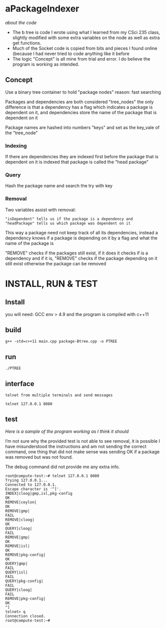 # aPackageIndexer

_about the code_ 
- The b tree is code I wrote using what I learned from my CSci 235 class, slightly modified with some extra variables on the node as well as extra get functions.
- Much of the Socket code is copied from bits and pieces I found online (because I had never tried to code anything like it before
- The logic "Concept" is all mine from trial and error. I do believe the program is working as intended.

## Concept

Use a binary tree container to hold "package nodes" 
reason: fast searching

Packages and dependencies are both considered "tree_nodes"
the only difference is that a dependency has a flag which indicates a package is dependent on it, 
and dependencies store the name of the package that is dependent on it

Package names are hashed into numbers "keys" and set as the key_vale of the "tree_node"

### Indexing
If there are dependencies they are indexed first before the package that is dependent on it is indexed 
that package is called the "head package"

### Query 
Hash the package name and search the try with key

### Removal
Two variables assist with removal:

```
"isDependent" tells us if the package is a dependency and 
"headPackage" tells us which package was dependent on it 
```

This way a package need not keep track of all its dependencies, instead
a dependency knows if a package is depending on it by a flag and what the name of the package is

"REMOVE" checks if the packages still exist, 
if it does it checks if is a dependency and 
	if it is, "REMOVE" checks if the package depending on it still exist
otherwise the package can be removed 

# INSTALL, RUN & TEST

## Install 
you will need: GCC env > 4.9
and the program is compiled with c++11

## build
`g++ -std=c++11 main.cpp package-Btree.cpp -o PTREE`
## run
`./PTREE`
## interface
	telnet from multiple terminals and send messages 
`telnet 127.0.0.1 8080`

## test
_Here is a sample of the program working as I think it should_

I’m not sure why the provided test is not able to see removal, it is possible I have misunderstood the instructions and am not sending the correct command, one thing that did not make sense was sending OK if a package was removed but was not found.

The debug command did not provide me any extra info.

```
root@compute-test:~# telnet 127.0.0.1 8080
Trying 127.0.0.1...
Connected to 127.0.0.1.
Escape character is '^]'.
INDEX|cloog|gmp,isl,pkg-config
OK
REMOVE|ceylon|
OK
REMOVE|gmp|
FAIL
REMOVE|cloog|
OK
QUERY|cloog|
FAIL
REMOVE|gmp|
OK
REMOVE|isl|
OK
REMOVE|pkg-config|
OK
QUERY|gmp|
FAIL
QUERY|isl|
FAIL
QUERY|pkg-config|
FAIL
QUERY|cloog|
FAIL
REMOVE|pkg-config|
OK
^]
telnet> q
Connection closed.
root@compute-test:~# 
```



